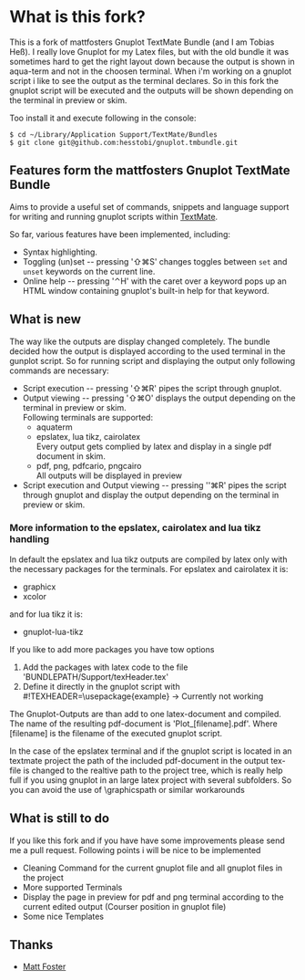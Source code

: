 # What is this fork?

This is a fork of mattfosters Gnuplot TextMate Bundle (and I am Tobias Heß). I really love Gnuplot for my Latex files, but with the old bundle it was sometimes hard to get the right layout down because the output is shown in aqua-term and not in the choosen terminal. When i'm working on a gnuplot script i like to see the output as the terminal declares. So in this fork the gnuplot script will be executed and the outputs will be shown depending on the terminal in preview or skim.

Too install it and execute following in the console:

	$ cd ~/Library/Application Support/TextMate/Bundles
	$ git clone git@github.com:hesstobi/gnuplot.tmbundle.git


## Features form the mattfosters Gnuplot TextMate Bundle

Aims to provide a useful set of commands, snippets and language support for
writing and running gnuplot scripts within [TextMate](http://macromates.com/).

So far, various features have been implemented, including:

  * Syntax highlighting.
  * Toggling (un)set -- pressing '⇧⌘S' changes toggles between `set` and `unset` keywords on the current line.
  * Online help -- pressing '⌃H' with the caret over a keyword pops up an HTML window containing gnuplot's built-in help for that keyword.


## What is new

The way like the outputs are display changed completely. The bundle decided how the output is displayed according to the used terminal in the gunplot script. So for running script and displaying the output only following commands are necessary:

* Script execution -- pressing '⇧⌘R' pipes the script through gnuplot.
* Output viewing -- pressing '⇧⌘O' displays the output depending on the terminal in preview or skim.   
Following terminals are supported:
	* aquaterm
	* epslatex, lua tikz, cairolatex  
	Every output gets complied by latex and display in a single pdf document in skim.
	* pdf, png, pdfcario, pngcairo  
	All outputs will be displayed in preview
* Script execution and Output viewing -- pressing ''⌘R' pipes the script through gnuplot and display the output depending on the terminal in preview or skim.   


### More information to the epslatex, cairolatex and lua tikz handling

In default the epslatex and lua tikz outputs are compiled by latex only with the necessary packages for the terminals. For epslatex and cairolatex it is:

* graphicx
* xcolor

and for lua tikz it is:

* gnuplot-lua-tikz

If you like to add more packages you have tow options

1. Add the packages with latex code to the file 'BUNDLEPATH/Support/texHeader.tex'
2. Define it directly in the gnuplot script with #!TEXHEADER=\usepackage{example}  -> Currently not working

The Gnuplot-Outputs are than add to one latex-document and compiled. The name of the resulting pdf-document is 'Plot_[filename].pdf'. Where [filename] is the filename of the executed gnuplot script.

In the case of the epslatex terminal and if the gnuplot script is located in an textmate project the path of the included pdf-document in the output tex-file is changed to the realtive path to the project tree, which is really help full if you using gnuplot in an large latex project with several subfolders. So you can avoid the use of \graphicspath or similar workarounds


## What is still to do

If you like this fork and if you have have some improvements please send me a pull request. Following points i will be nice to be implemented

* Cleaning Command for the current gnuplot file and all gnuplot files in the project
* More supported Terminals
* Display the page in preview for pdf and png terminal according to the current edited output (Courser position in gnuplot file)
* Some nice Templates


## Thanks

* [Matt Foster](https://github.com/mattfoster)










